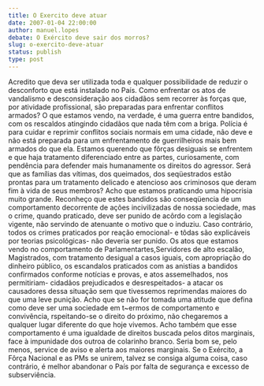 ```yaml
---
title: O Exercito deve atuar
date: 2007-01-04 22:00:00
author: manuel.lopes
debate: O Exército deve sair dos morros?
slug: o-exercito-deve-atuar
status: publish 
type: post
---
```


Acredito que deva ser utilizada toda e qualquer possibilidade de reduzir o desconforto que está instalado no País. Como enfrentar os atos de vandalismo e desconsideração aos cidadãos sem recorrer às forças que, por atividade profissional, são preparadas para enfrentar conflitos armados? O que estamos vendo, na verdade, é uma guerra entre bandidos, com os rescaldos atingindo cidadãos que nada têm com a briga. Polícia é para cuidar e reprimir conflitos sociais normais em uma cidade, não deve e não está preparada para um enfrentamento de guerrilheiros mais bem armados do que ela. Estamos querendo que fôrças desiguais se enfrentem e que haja tratamento diferenciado entre as partes, curiosamente, com pendência para defender mais humanamente os direitos do agressor. Será que as famílias das vítimas, dos queimados, dos seqüestrados estão prontas para um tratamento delicado e atencioso aos criminosos que deram fim à vida de seus membros? Acho que estamos praticando uma hipocrisia muito grande. Reconheço que estes bandidos são conseqüencia de um comportamento decorrente de ações incivilizadas de nossa sociedade, mas o crime, quando praticado, deve ser punido de acôrdo com a legislação vigente, não servindo de atenuante o motivo que o induziu. Caso contrário, todos os crimes praticados por reação emocional- e tôdas são explicáveis por teorias psicológicas- não deveria ser punido. Os atos que estamos vendo no comportamento de Parlamentartes,Servidores de alto escalão, Magistrados, com tratamento desigual a casos iguais, com apropriação do dinheiro público, os escandalos praticados com as anistias a bandidos confirmados conforme notícias e provas, e atos assemelhados, nos permitiriam- cidadãos prejudicados e desrespeitados- a atacar os causadores dessa situação sem que tivessemos reprimendas maiores do que uma leve punição. Acho que se não for tomada uma atitude que defina como deve ser uma sociedade em t~ermos de comportamento e convivência, rspeitando-se o direito do próximo, não chegaremos a qualquer lugar diferente do que hoje vivemos. Acho também que esse comportamento é uma igualdade de direitos buscada pelos ditos marginais, face à impunidade dos outroa de colarinho branco. Seria bom se, pelo menos, service de aviso e alerta aos maiores marginais. Se o Exército, a Fôrça Nacional e as PMs se unirem, talvez se consiga alguma coisa, caso contrário, é melhor abandonar o País por falta de segurança e excesso de subserviência.
